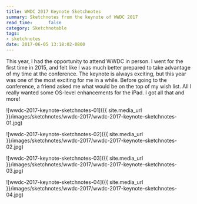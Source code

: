 ```yaml
---
title: WWDC 2017 Keynote Sketchnotes
summary: Sketchnotes from the keynote of WWDC 2017
read_time:      false
category: Sketchnotable
tags:
- sketchnotes
date: 2017-06-05 13:18:02-0800
---
```


This year, I had the opportunity to attend WWDC in person. I went for the first time in 2015, and felt like I was much better prepared to take advantage of my time at the conference. The keynote is always exciting, but this year was one of the most exciting for me in a while. Before going to the conference, a friend asked me what would be on the top of my wish list. All I really wanted some OS-level enhancements for the iPad. I got all that and more!

![wwdc-2017-keynote-sketchnotes-01]({{ site.media_url }}/images/sketchnotes/wwdc-2017/wwdc-2017-keynote-sketchnotes-01.jpg)

![wwdc-2017-keynote-sketchnotes-02]({{ site.media_url }}/images/sketchnotes/wwdc-2017/wwdc-2017-keynote-sketchnotes-02.jpg)

![wwdc-2017-keynote-sketchnotes-03]({{ site.media_url }}/images/sketchnotes/wwdc-2017/wwdc-2017-keynote-sketchnotes-03.jpg)

![wwdc-2017-keynote-sketchnotes-04]({{ site.media_url }}/images/sketchnotes/wwdc-2017/wwdc-2017-keynote-sketchnotes-04.jpg)
